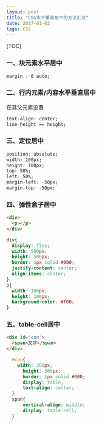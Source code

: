 ```yaml
---
layout: post
title: "CSS水平垂直居中的方法汇总"
date: 2017-01-02
tags: CSS
---
```


[TOC]

### 一、块元素水平居中 

```css
margin : 0 auto;
```
### 二、行内元素/内容水平垂直居中 

在其父元素设置

```css
text-align: center;  
line-height == height;
```
### 三、定位居中 

```css
position: absolute;
width: 100px;
height: 100px;
top: 50%; 
left: 50%;
margin-left: -50px;
margin-top: -50px;
```
### 四、弹性盒子居中

```html
<div>
  <p></p>
</div>
```

```css
div{
  display: flex;
  width: 500px;
  height: 500px;
  border: 1px solid #000;
  justify-content: center;
  align-items: center;
}
p{
  width: 100px;
  height: 100px;
  background-color: #f00;
}
```
### 五、table-cell居中 

```html
<div id="con">
  <span>文字</span>
</div>
```

```css
  #con{
  	width: 300px;
      height: 300px;
      border: 1px solid #000;
      display: table;
      text-align: center;
  }
  span{
      vertical-align: middle;
      display: table-cell;      
  }
```

​